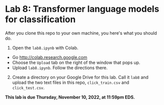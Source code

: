 # Lab 8: Transformer language models for classification

After you clone this repo to your own machine, you here's what you should do.

1. Open the `lab8.ipynb` with Colab. 

* Go http://colab.research.google.com
* Choose the `Upload` tab on the right of the window that pops up.
* Upload `lab8.ipynb`. Follow the directions there.

2. Create a directory on your Google Drive for this lab. Call it `lab8` and upload the two text files in this repo, `click_train.csv` and `click_test.csv`.

**This lab is due Thursday, November 10, 2022, at 11:59pm EDS.**
